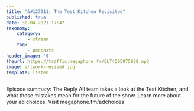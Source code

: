 ```yaml
---
title: "&#127911; The Test Kitchen Revisited"
published: true
date: 30-04-2021 17:47
taxonomy:
    category:
        - stream
    tag:
        - podcasts
header_image: '0'
theurl: https://traffic.megaphone.fm/GLT4505975828.mp3
image: artwork-resized.jpg
template: listen
--- 
```

Episode summary: The Reply All team takes a look at the Test Kitchen, and what those mistakes mean for the future of the show. Learn more about your ad choices. Visit megaphone.fm/adchoices
